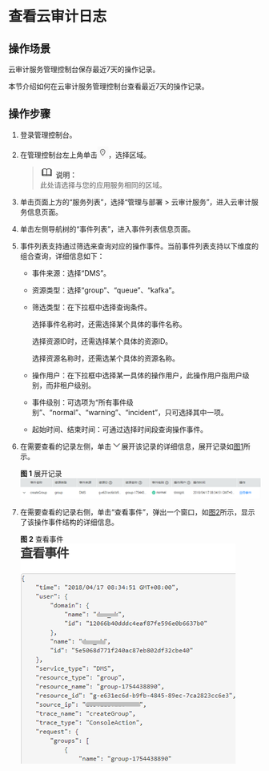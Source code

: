 # 查看云审计日志<a name="ZH-CN_TOPIC_0169047374"></a>

## 操作场景<a name="section5470822195238"></a>

云审计服务管理控制台保存最近7天的操作记录。

本节介绍如何在云审计服务管理控制台查看最近7天的操作记录。

## 操作步骤<a name="section6300091795238"></a>

1.  登录管理控制台。
2.  在管理控制台左上角单击![](figures/icon-region.png)，选择区域。

    >![](public_sys-resources/icon-note.gif) **说明：**   
    >此处请选择与您的应用服务相同的区域。  

3.  单击页面上方的“服务列表”，选择“管理与部署 \> 云审计服务”，进入云审计服务信息页面。
4.  单击左侧导航树的“事件列表”，进入事件列表信息页面。
5.  事件列表支持通过筛选来查询对应的操作事件。当前事件列表支持以下维度的组合查询，详细信息如下：
    -   事件来源：选择“DMS”。
    -   资源类型：选择“group”、“queue”、“kafka”。
    -   筛选类型：在下拉框中选择查询条件。

        选择事件名称时，还需选择某个具体的事件名称。

        选择资源ID时，还需选择某个具体的资源ID。

        选择资源名称时，还需选某个具体的资源名称。

    -   操作用户：在下拉框中选择某一具体的操作用户，此操作用户指用户级别，而非租户级别。
    -   事件级别：可选项为“所有事件级别”、“normal”、“warning”、“incident”，只可选择其中一项。
    -   起始时间、结束时间：可通过选择时间段查询操作事件。

6.  在需要查看的记录左侧，单击![](figures/icon-down.png)展开该记录的详细信息，展开记录如[图1](#fig4207614613)所示。

    **图 1**  展开记录<a name="fig4207614613"></a>  
    ![](figures/展开记录.png "展开记录")

7.  在需要查看的记录右侧，单击“查看事件”，弹出一个窗口，如[图2](#fig1920841417118)所示，显示了该操作事件结构的详细信息。

    **图 2**  查看事件<a name="fig1920841417118"></a>  
    ![](figures/查看事件.png "查看事件")


